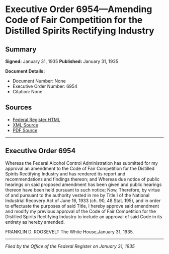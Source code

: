 # Executive Order 6954—Amending Code of Fair Competition for the Distilled Spirits Rectifying Industry

## Summary

**Signed:** January 31, 1935
**Published:** January 31, 1935

**Document Details:**
- Document Number: None
- Executive Order Number: 6954
- Citation: None

## Sources
- [Federal Register HTML](https://www.presidency.ucsb.edu/documents/executive-order-6954-amending-code-fair-competition-for-the-distilled-spirits-rectifying)
- [XML Source](None)
- [PDF Source](None)

---

## Executive Order 6954

Whereas the Federal Alcohol Control Administration has submitted for my approval an amendment to the Code of Fair Competition for the Distilled Spirits Rectifying Industry and has rendered its report and recommendations and findings thereon; and
Whereas due notice of public hearings on said proposed amendment has been given and public hearings thereon have been held pursuant to such notice;
Now, Therefore, by virtue of and pursuant to the authority vested in me by Title I of the National Industrial Recovery Act of June 16, 1933 (ch. 90, 48 Stat. 195), and in order to effectuate the purposes of said Title, I hereby approve said amendment and modify my previous approval of the Code of Fair Competition for the Distilled Spirits Rectifying Industry to include an approval of said Code in its entirety as hereby amended.

FRANKLIN D. ROOSEVELT
The White House,January 31, 1935.

---

*Filed by the Office of the Federal Register on January 31, 1935*
